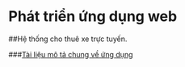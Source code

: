 ﻿# Phát triển ứng dụng web
 
 ##Hệ thống cho thuê xe trực tuyến.

###[Tài liệu mô tả chung về ứng dụng](https://docs.google.com/document/d/1wMjBnJVuxVzujK2nn6sznOTFAGja6iSF0MlnuAg4lCk/edit?usp=sharing)
